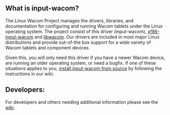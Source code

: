 What is input-wacom?
--------------------
The Linux Wacom Project manages the drivers, libraries, and documentation for
configuring and running Wacom tablets under the Linux operating system. The
project consist of this driver (input-wacom),
[xf86-input-wacom](https://github.com/linuxwacom/xf86-input-wacom) and
[libwacom](https://github.com/linuxwacom/libwacom). Our drivers are
included in most major Linux distributions and provide out-of-the box support
for a wide variety of Wacom tablets and component devices.

Given this, you will only need this driver if you have a newer Wacom device,
are running an older operating system, or need a bugfix. If one of these situations
applies to you, 
[install input-wacom from source](https://github.com/linuxwacom/input-wacom/wiki/Installing-input-wacom-from-source)
by following the instructions in our wiki.

Developers:
-----------
For developers and others needing additional information please see the
[wiki](https://github.com/linuxwacom/input-wacom/wiki).

